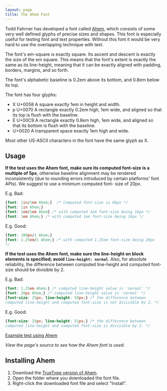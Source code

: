 ```yaml
---
layout: page
title: The Ahem Font
---
```


Todd Fahrner has developed a font called [Ahem][ahem-readme], which
consists of some very well defined glyphs of precise sizes and
shapes. This font is especially useful for testing font and text
properties. Without this font it would be very hard to use the
overlapping technique with text.

The font's em-square is exactly square. Its ascent and descent is
exactly the size of the em square. This means that the font's extent
is exactly the same as its line-height, meaning that it can be
exactly aligned with padding, borders, margins, and so forth.

The font's alphabetic baseline is 0.2em above its bottom, and 0.8em
below its top.

The font has four glyphs:

* X U+0058  A square exactly 1em in height and width.
* p U+0070  A rectangle exactly 0.2em high, 1em wide, and aligned so
that its top is flush with the baseline.
* É U+00C9  A rectangle exactly 0.8em high, 1em wide, and aligned so
that its bottom is flush with the baseline.
* U+0020  A transparent space exactly 1em high and wide.

Most other US-ASCII characters in the font have the same glyph as X.

## Usage
__If the test uses the Ahem font, make sure its computed font-size
is a multiple of 5px__, otherwise baseline alignment may be rendered
inconsistently (due to rounding errors introduced by certain
platforms' font APIs). We suggest to use a minimum computed font-
size of 20px.

E.g. Bad:

``` css
{font: 1in/1em Ahem;}  /* Computed font-size is 96px */
{font: 1in Ahem;}
{font: 1em/1em Ahem} /* with computed 1em font-size being 16px */
{font: 1em Ahem;} /* with computed 1em font-size being 16px */
```

E.g. Good:

``` css
{font: 100px/1 Ahem;}
{font: 1.25em/1 Ahem;} /* with computed 1.25em font-size being 20px
*/
```

__If the test uses the Ahem font, make sure the line-height on block
elements is specified; avoid `line-height: normal`__. Also, for
absolute reliability, the difference between computed line-height
and computed font-size should be divisible by 2.

E.g. Bad:

``` css
{font: 1.25em Ahem;} /* computed line-height value is 'normal' */
{font: 20px Ahem;} /* computed line-height value is 'normal' */
{font-size: 25px; line-height: 50px;} /* the difference between
computed line-height and computed font-size is not divisible by 2. */
```

E.g. Good:

``` css
{font-size: 25px; line-height: 51px;} /* the difference between
computed line-height and computed font-size is divisible by 2. */
```

[Example test using Ahem][ahem-example]

_View the page's source to see how the Ahem font is used._


## Installing Ahem

1. Download the [TrueType version of Ahem][download-ahem].
2. Open the folder where you downloaded the font file.
3. Right-click the downloaded font file and select "Install".

[ahem-example]: http://test.csswg.org/source/css21/positioning/absolute-non-replaced-width-001.xht
[ahem-readme]: http://www.w3.org/Style/CSS/Test/Fonts/Ahem/README
[download-ahem]: http://www.w3.org/Style/CSS/Test/Fonts/Ahem/AHEM____.TTF
